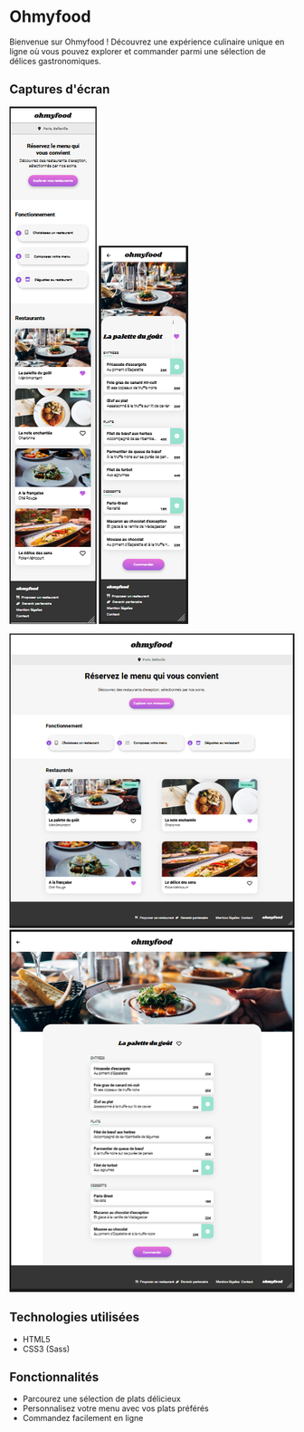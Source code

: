 # Ohmyfood

Bienvenue sur Ohmyfood ! Découvrez une expérience culinaire unique en ligne où vous pouvez explorer et commander parmi une sélection de délices gastronomiques.

## Captures d'écran

![Capture d'écran 1](/Images-et-textes-Ohmyfood/capture/Accueil.PNG)
![Capture d'écran 2](/Images-et-textes-Ohmyfood/capture/Restaurant.PNG)

![Capture d'écran 3](/Images-et-textes-Ohmyfood/capture/Accueil-desktop.PNG)
![Capture d'écran 4](/Images-et-textes-Ohmyfood/capture/Restaurant-desktop.PNG)


## Technologies utilisées

- HTML5
- CSS3 (Sass)

## Fonctionnalités

- Parcourez une sélection de plats délicieux
- Personnalisez votre menu avec vos plats préférés
- Commandez facilement en ligne
